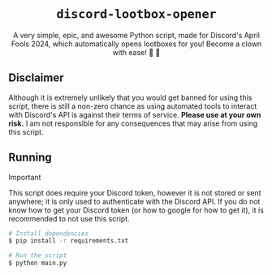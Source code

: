 <div align="center">

# `discord-lootbox-opener`

A very simple, epic, and awesome Python script, made for Discord's April Fools 2024, which automatically opens lootboxes for you! Become a clown with ease! 🤡 🎰

</div>

## Disclaimer

Although it is extremely unlikely that you would get banned for using this script, there is still a non-zero chance as using automated tools to interact with Discord's API is against their terms of service. **Please use at your own risk.** I am not responsible for any consequences that may arise from using this script.

## Running

> [!IMPORTANT]
> This script does require your Discord token, however it is not stored or sent anywhere; it is only used to authenticate with the Discord API. If you do not know how to get your Discord token (or how to google for how to get it), it is recommended to not use this script.

```bash
# Install dependencies
$ pip install -r requirements.txt

# Run the script
$ python main.py
```

